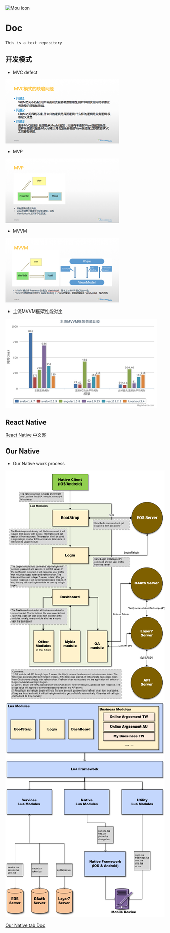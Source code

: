 ![Mou icon](http://25.io/mou/Mou_128.png)

# Doc
`This is a text repository`

## 开发模式
* MVC defect

<img src="images/MVC_defect.png" alt="MVC" width="360" />

- MVP 

<img src="images/MVP.png" alt="MVP" width="360" />

+ MVVM

<img src="images/MVVM.png" alt="MVVM" width="360" />

* 主流MVVM框架性能对比

<img src="images/MVVM_ms.jpeg" alt="" width="480" />

## React Native
[React Native 中文网](http://reactnative.cn/)

## Our Native
+ Our Native work process

<img src="images/struc_1.png" alt="" width="640" />
<img src="images/struc_2.png" alt="" width="640" />

[Our Native tab Doc](https://github.com/successinfo-org/cloudapp-wiki/blob/master/client/api/index.md)
